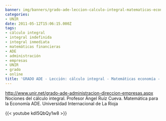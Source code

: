 ```yaml
---
banner: img/banners/grado-ade-leccion-calculo-integral-matematicas-economia-unir-1.jpg
categories:
- UNIR
date: 2011-05-12T15:06:15.000Z
tags:
- cálculo integral
- integral indefinida
- integral inmediata
- matemáticas financieras
- ADE
- administración
- empresas
- UNIR
- grado
- online
title: 'GRADO ADE - Lección: cálculo integral - Matemáticas economía - UNIR'
---
```


http://www.unir.net/grado-ade-administracion-direccion-empresas.aspx
Nociones del cálculo integral. Profesor Ángel Ruíz Cueva.
Matemática para la Economía
ADE. Universidad Internacional de La Rioja

{{< youtube kdI5QbQy1w8 >}}
